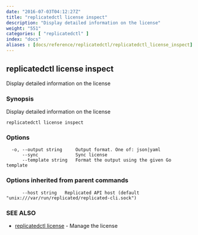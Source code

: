 ```yaml
---
date: "2016-07-03T04:12:27Z"
title: "replicatedctl license inspect"
description: "Display detailed information on the license"
weight: "551"
categories: [ "replicatedctl" ]
index: "docs"
aliases : [docs/reference/replicatedctl/replicatedctl_license_inspect]
---
```


## replicatedctl license inspect

Display detailed information on the license

### Synopsis


Display detailed information on the license

```
replicatedctl license inspect
```

### Options

```
  -o, --output string     Output format. One of: json|yaml
      --sync              Sync license
      --template string   Format the output using the given Go template
```

### Options inherited from parent commands

```
      --host string   Replicated API host (default "unix:///var/run/replicated/replicated-cli.sock")
```

### SEE ALSO
* [replicatedctl license](/api/replicatedctl/replicatedctl_license/)	 - Manage the license

